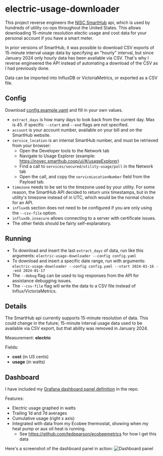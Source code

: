 # electric-usage-downloader

This project reverse engineers the [NISC SmartHub](https://www.nisc.coop/blog/beyond-the-bill-the-power-of-smarthub/)
api, which is used by hundreds of utility co-ops throughout the United States. This allows
downloading 15-minute resolution electic usage and cost data for your personal account if you have a smart meter.

In prior versions of SmartHub, it was possible to download CSV exports of 15-minute interval usage data by
specifying an "hourly" interval, but since January 2024 only hourly data has been available via CSV. That's
why I reverse engineered the API instead of automating a download of the CSV as I had previously done.

Data can be imported into InfluxDB or VictoriaMetrics, or exported as a CSV file.

## Config

Download [config.example.yaml](config.example.yaml) and fill in your own values.

- `extract_days` is how many days to look back from the current day. Max is 45.
  if specific `--start` and `--end` flags are not specified.
- `account` is your account number, available on your bill and on the SmartHub website.
- `service_location` is an internal SmartHub number, and must be retrieved from your browser:
  - Open the Developer tools to the Network tab
  - Navigate to Usage Explorer (example: https://novec.smarthub.coop/ui/#/usageExplorer)
  - Find a call to `services/secured/utility-usage/poll` in the Network tab
  - Open the call, and copy the `serviceLocationNumber` field from the Payload tab.
- `timezone` needs to be set to the timezone used by your utility. For some reason,
  the SmartHub API decided to return unix timestamps, but in the utility's timezone
  instead of in UTC, which would be the normal choice for an API.
- `influxdb` section does not need to be configured if you are only using the `--csv-file` option.
- `influxdb.insecure` allows connecting to a server with certificate issues.
- The other fields should be fairly self-explanatory.

## Running

- To download and insert the last `extract_days` of data, run like this arguments: `electric-usage-downloader --config config.yaml`
- To download and insert a specific date range, run with arguments: 
  `electric-usage-downloader --config config.yaml --start 2024-01-16 --end 2024-01-17`
- The `--debug` flag can be used to log responses from the API for assistance debugging issues.
- The `--csv-file` flag will write the data to a CSV file instead of Influx/VictoriaMetrics.

## Details

The SmartHub api currently supports 15-minute resolution of data. This could change in the future; 15-minute interval
usage data used to be available via CSV export, but that ability was removed in January 2024.

Measurement: **electric**

Fields:
- **cost** (in US cents)
- **usage** (in watts)

## Dashboard

I have included my [Grafana dashboard panel definition](dashboard/panel.json) in the repo.

Features:
- Electric usage graphed in watts
- Trailing 1d and 7d averages
- Cumulative usage (right x axis)
- Integrated with data from my Ecobee thermostat, showing when my heat pump or aux oil heat is running.
  - See https://github.com/tedpearson/ecobeemetrics for how I get this data

Here's a screenshot of the dashboard panel in action:
![Dashboard panel](dashboard/dashboard.png)